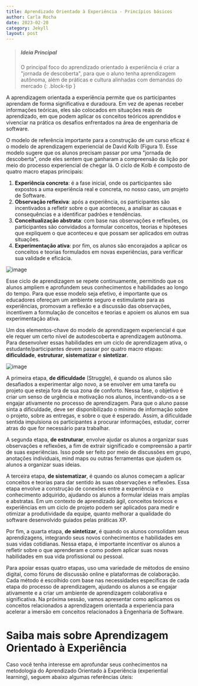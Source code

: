 ```yaml
---
title: Aprendizado Orientado à Experiência - Princípios básicos
author: Carla Rocha
date: 2023-02-20
category: Jekyll
layout: post
---
```


> ##### Ideia Principal
>
> O principal foco do aprendizado orientado à experiência é criar a "jornada de descoberta", para que 
> o aluno tenha aprendizagem autônoma, além de práticas e cultura alinhadas com demandas do mercado
{: .block-tip }

A aprendizagem orientada a experiência permite que os participantes aprendam de forma significativa e duradoura. Em vez de apenas receber informações teóricas, eles são colocados em situações reais de aprendizado, em que podem aplicar os conceitos teóricos aprendidos e vivenciar na prática os desafios enfrentados na área de engenharia de software.

O modelo de referência importante para a construção de um curso eficaz é o modelo de aprendizagem experiencial de David Kolb (Figura 1). Esse modelo sugere que os alunos precisam passar por uma "jornada de descoberta", onde eles sentem que ganharam a compreensão da lição por meio do processo experiencial de chegar lá. O ciclo de Kolb é composto de quatro macro etapas principais:

1. **Experiência concreta**: é a fase inicial, onde os participantes são expostos a uma experiência real e concreta, no nosso caso, um projeto de Software.
2. **Observação reflexiva**: após a experiência, os participantes são incentivados a refletir sobre o que aconteceu, a analisar as causas e consequências e a identificar padrões e tendências.
3. **Conceitualização abstrata**: com base nas observações e reflexões, os participantes são convidados a formular conceitos, teorias e hipóteses que expliquem o que aconteceu e que possam ser aplicados em outras situações.
4. **Experimentação ativa**: por fim, os alunos são encorajados a aplicar os conceitos e teorias formulados em novas experiências, para verificar sua validade e eficácia.

![image](../assets/figs/experiential-1.png)

Esse ciclo de aprendizagem se repete continuamente, permitindo que os alunos ampliem e aprofundem seus conhecimentos e habilidades ao longo do tempo. Para que esse modelo seja efetivo, é importante que os educadores ofereçam um ambiente seguro e estimulante para as experiências, promovam a reflexão e a discussão das observações, incentivem a formulação de conceitos e teorias e apoiem os alunos em sua experimentação ativa.

Um dos elementos-chave do modelo de aprendizagem experiencial é que ele requer um certo nível de autodescoberta e aprendizagem autônoma.
Para desenvolver essas habilidades em um ciclo de aprendizagem ativa, o estudante/participantes devem passar por quatro macro etapas: **dificuldade**, **estruturar**, **sistematizar** e **sintetizar**.

![image](../assets/figs/experiential-2.png)

A primeira etapa, **de dificuldade** (Struggle), é quando os alunos são desafiados a experimentar algo novo, a se envolver em uma tarefa ou projeto que esteja fora de sua zona de conforto. Nessa fase, o objetivo é criar um senso de urgência e motivação nos alunos, incentivando-os a se engajar ativamente no processo de aprendizagem. Para que o aluno passe sinta a dificuldade, deve ser disponibilizado o mínimo de  informação sobre o projeto, sobre as entregas, e sobre o que é esperado. Assim, a dificuldade sentida impulsiona os participantes a procurar informações, estudar, correr atras do que for necessário para trabalhar.  

A segunda etapa, **de estruturar**, envolve ajudar os alunos a organizar suas observações e reflexões, a fim de extrair significado e compreensão a partir de suas experiências. Isso pode ser feito por meio de discussões em grupo, anotações individuais, mind maps ou outras ferramentas que ajudem os alunos a organizar suas ideias.

A terceira etapa, **de sistematizar**, é quando os alunos começam a aplicar conceitos e teorias para dar sentido às suas observações e reflexões. Essa etapa envolve a construção de conexões entre a experiência e o conhecimento adquirido, ajudando os alunos a formular ideias mais amplas e abstratas. Em um contexto de aprendizado ágil, conceitos teóricos e experiências em um ciclo de projeto podem ser aplicados para medir e otimizar a produtividade da equipe, quanto melhorar a qualidade do software desenvolvido guiados pelas práticas XP. 

Por fim, a quarta etapa, **de sintetizar**, é quando os alunos consolidam seus aprendizagens, integrando seus novos conhecimentos e habilidades em suas vidas cotidianas. Nessa etapa, é importante incentivar os alunos a refletir sobre o que aprenderam e como podem aplicar suas novas habilidades em sua vida profissional ou pessoal.

Para apoiar essas quatro etapas, uso uma variedade de métodos de ensino digital, como fóruns de discussão online e plataformas de colaboração. Cada método é escolhido com base nas necessidades específicas de cada etapa do processo de aprendizagem, ajudando os alunos a se engajar ativamente e a criar um ambiente de aprendizagem colaborativa e significativa. Na próxima sessão, vamos apresentar como aplicamos os conceitos relacionados a aprendizagem orientada a experiencia para acelerar a imersão em conceitos relacionados à Engenharia de Software.


# Saiba mais sobre Aprendizagem Orientado à Experiência

Caso você tenha interesse em aprofundar seus conhecimentos na metodologia do Aprendizado Orientado à Experiência (experiential learning), seguem abaixo algumas referências úteis:

[^my_footnote]: This also works fine.